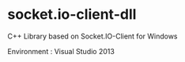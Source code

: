 # socket.io-client-dll
C++ Library based on Socket.IO-Client for Windows

Environment : Visual Studio 2013
